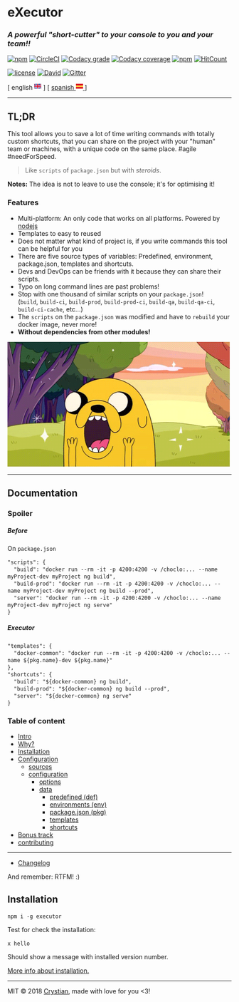 # eXecutor
### **_A powerful "short-cutter" to your console to you and your team!!_**

[![npm](https://img.shields.io/npm/v/executor.svg?style=flat-square)](https://www.npmjs.com/package/executor) 
[![CircleCI](https://circleci.com/gh/crystian/executor/tree/master.svg?style=shield)](https://circleci.com/gh/crystian/executor/tree/master)
[![Codacy grade](https://img.shields.io/codacy/grade/d3f65a1bc7604109843a0b9bda912c3b.svg?style=flat-square)](https://www.codacy.com/app/crystian/executor?utm_source=github.com&amp;utm_medium=referral&amp;utm_content=crystian/executor&amp;utm_campaign=Badge_Grade)
[![Codacy coverage](https://img.shields.io/codacy/coverage/d3f65a1bc7604109843a0b9bda912c3b.svg?style=flat-square)](https://www.codacy.com/app/crystian/executor?utm_source=github.com&amp;utm_medium=referral&amp;utm_content=crystian/executor&amp;utm_campaign=Badge_Coverage)
[![npm](https://img.shields.io/npm/dm/executor.svg?style=flat-square)](https://www.npmjs.com/package/executor)
[![HitCount](http://hits.dwyl.com/crystian/executor.svg)](http://hits.dwyl.com/crystian/executor)

[![license](https://img.shields.io/npm/l/executor.svg?style=flat-square)](https://raw.githubusercontent.com/crystian/executor/master/LICENSE)
[![David](https://img.shields.io/david/crystian/executor.svg?style=flat-square)](https://github.com/crystian/executor/blob/master/package.json)
[![Gitter](https://img.shields.io/gitter/room/crystian/executor.svg?style=flat-square)](https://gitter.im/crystian/executor/??utm_source=badge&utm_medium=badge&utm_campaign=pr-badge&utm_content=badge)

[ english ![](docs/img/en.png) ] [ [spanish ![](docs/img/sp.png) ](docs/README-ES.md) ]

---

## TL;DR

This tool allows you to save a lot of time writing commands with totally custom shortcuts, that you can share on the project with your "human" team or machines, with a unique code on the same place. #agile #needForSpeed. 
 
> Like `scripts` of `package.json` but with _steroids_.

**Notes:** The idea is not to leave to use the console; it's for optimising it!
  
### Features

* Multi-platform: An only code that works on all platforms. Powered by [nodejs](https://nodejs.org)
* Templates to easy to reused
* Does not matter what kind of project is, if you write commands this tool can be helpful for you
* There are five source types of variables: Predefined, environment, package.json, templates and shortcuts.
* Devs and DevOps can be friends with it because they can share their scripts.
* Typo on long command lines are past problems!
* Stop with one thousand of similar scripts on your `package.json`!  
(`build`, `build-ci`, `build-prod`, `build-prod-ci`, `build-qa`, `build-qa-ci`, `build-ci-cache`, etc...)
* The `scripts` on the `package.json` was modified and have to `rebuild` your docker image, never more!
* **Without dependencies from other modules!**

![](docs/img/jake.gif)

---
## Documentation

### Spoiler

##### Before
On `package.json`

```
"scripts": {
  "build": "docker run --rm -it -p 4200:4200 -v /choclo:... --name myProject-dev myProject ng build",
  "build-prod": "docker run --rm -it -p 4200:4200 -v /choclo:... --name myProject-dev myProject ng build --prod",
  "server": "docker run --rm -it -p 4200:4200 -v /choclo:... --name myProject-dev myProject ng serve"
}
```
##### Executor
```
"templates": {
  "docker-common": "docker run --rm -it -p 4200:4200 -v /choclo:... --name ${pkg.name}-dev ${pkg.name}" 
},
"shortcuts": {
  "build": "${docker-common} ng build",
  "build-prod": "${docker-common} ng build --prod",
  "server": "${docker-common} ng serve"
}
```

### Table of content

* [Intro](https://github.com/crystian/executor/wiki/Home)
* [Why?](https://github.com/crystian/executor/wiki/1-why#why)
* [Installation](https://github.com/crystian/executor/wiki/2-installation#installation)
* [Configuration](https://github.com/crystian/executor/wiki/3-configuration#configuration)
  * [sources](https://github.com/crystian/executor/wiki/3-configuration#sources)
  * [configuration](https://github.com/crystian/executor/wiki/3-configuration#configuration-1)
    * [options](https://github.com/crystian/executor/wiki/3-configuration#options)
    * [data](https://github.com/crystian/executor/wiki/3-configuration#data)
      * [predefined (def)](https://github.com/crystian/executor/wiki/3-configuration#predefined-def)
      * [environments (env)](https://github.com/crystian/executor/wiki/3-configuration#environments-env)
      * [package.json (pkg)](https://github.com/crystian/executor/wiki/3-configuration#packagejson-pkg)
      * [templates](https://github.com/crystian/executor/wiki/3-configuration#templates)
      * [shortcuts](https://github.com/crystian/executor/wiki/3-configuration#shortcuts)
* [Bonus track](https://github.com/crystian/executor/wiki/4-bonus)
* [contributing](https://github.com/crystian/executor/wiki/5-contributing)

---

* [Changelog](CHANGELOG.md)

And remember: RTFM! :)

## Installation

```
npm i -g executor
```

Test for check the installation:

```
x hello
```

Should show a message with installed version number.

[More info about installation.](https://github.com/crystian/executor/wiki/2-installation#installation)

---

MIT © 2018 [Crystian](https://github.com/crystian), made with love for you <3!

